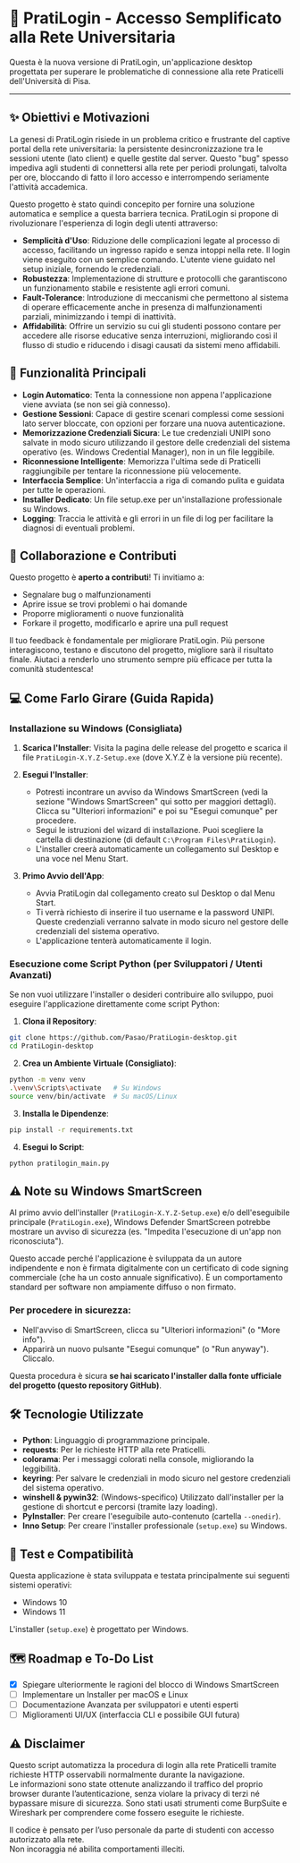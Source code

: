 # 🚀 PratiLogin - Accesso Semplificato alla Rete Universitaria

Questa è la nuova versione di PratiLogin, un'applicazione desktop progettata per superare le problematiche di connessione alla rete Praticelli dell'Università di Pisa.

---

## ✨ Obiettivi e Motivazioni

La genesi di PratiLogin risiede in un problema critico e frustrante del captive portal della rete universitaria: la persistente desincronizzazione tra le sessioni utente (lato client) e quelle gestite dal server. Questo "bug" spesso impediva agli studenti di connettersi alla rete per periodi prolungati, talvolta per ore, bloccando di fatto il loro accesso e interrompendo seriamente l'attività accademica.

Questo progetto è stato quindi concepito per fornire una soluzione automatica e semplice a questa barriera tecnica. PratiLogin si propone di rivoluzionare l'esperienza di login degli utenti attraverso:

* **Semplicità d'Uso**: Riduzione delle complicazioni legate al processo di accesso, facilitando un ingresso rapido e senza intoppi nella rete. Il login viene eseguito con un semplice comando. L'utente viene guidato nel setup iniziale, fornendo le credenziali.
* **Robustezza**: Implementazione di strutture e protocolli che garantiscono un funzionamento stabile e resistente agli errori comuni.
* **Fault-Tolerance**: Introduzione di meccanismi che permettono al sistema di operare efficacemente anche in presenza di malfunzionamenti parziali, minimizzando i tempi di inattività.
* **Affidabilità**: Offrire un servizio su cui gli studenti possono contare per accedere alle risorse educative senza interruzioni, migliorando così il flusso di studio e riducendo i disagi causati da sistemi meno affidabili.

## 🌟 Funzionalità Principali

* **Login Automatico**: Tenta la connessione non appena l'applicazione viene avviata (se non sei già connesso).
* **Gestione Sessioni**: Capace di gestire scenari complessi come sessioni lato server bloccate, con opzioni per forzare una nuova autenticazione.
* **Memorizzazione Credenziali Sicura**: Le tue credenziali UNIPI sono salvate in modo sicuro utilizzando il gestore delle credenziali del sistema operativo (es. Windows Credential Manager), non in un file leggibile.
* **Riconnessione Intelligente**: Memorizza l'ultima sede di Praticelli raggiungibile per tentare la riconnessione più velocemente.
* **Interfaccia Semplice**: Un'interfaccia a riga di comando pulita e guidata per tutte le operazioni.
* **Installer Dedicato**: Un file setup.exe per un'installazione professionale su Windows.
* **Logging**: Traccia le attività e gli errori in un file di log per facilitare la diagnosi di eventuali problemi.

## 🤝 Collaborazione e Contributi

Questo progetto è **aperto a contributi**! Ti invitiamo a:

* Segnalare bug o malfunzionamenti
* Aprire issue se trovi problemi o hai domande
* Proporre miglioramenti o nuove funzionalità
* Forkare il progetto, modificarlo e aprire una pull request

Il tuo feedback è fondamentale per migliorare PratiLogin. Più persone interagiscono, testano e discutono del progetto, migliore sarà il risultato finale. Aiutaci a renderlo uno strumento sempre più efficace per tutta la comunità studentesca!

## 💻 Come Farlo Girare (Guida Rapida)

### Installazione su Windows (Consigliata)

1. **Scarica l'Installer**: Visita la pagina delle release del progetto e scarica il file `PratiLogin-X.Y.Z-Setup.exe` (dove X.Y.Z è la versione più recente).
2. **Esegui l'Installer**:

   * Potresti incontrare un avviso da Windows SmartScreen (vedi la sezione "Windows SmartScreen" qui sotto per maggiori dettagli). Clicca su "Ulteriori informazioni" e poi su "Esegui comunque" per procedere.
   * Segui le istruzioni del wizard di installazione. Puoi scegliere la cartella di destinazione (di default `C:\Program Files\PratiLogin`).
   * L'installer creerà automaticamente un collegamento sul Desktop e una voce nel Menu Start.
3. **Primo Avvio dell'App**:

   * Avvia PratiLogin dal collegamento creato sul Desktop o dal Menu Start.
   * Ti verrà richiesto di inserire il tuo username e la password UNIPI. Queste credenziali verranno salvate in modo sicuro nel gestore delle credenziali del sistema operativo.
   * L'applicazione tenterà automaticamente il login.

### Esecuzione come Script Python (per Sviluppatori / Utenti Avanzati)

Se non vuoi utilizzare l'installer o desideri contribuire allo sviluppo, puoi eseguire l'applicazione direttamente come script Python:

1. **Clona il Repository**:

```bash
git clone https://github.com/Pasao/PratiLogin-desktop.git
cd PratiLogin-desktop
```

2. **Crea un Ambiente Virtuale (Consigliato)**:

```bash
python -m venv venv
.\venv\Scripts\activate   # Su Windows
source venv/bin/activate  # Su macOS/Linux
```

3. **Installa le Dipendenze**:

```bash
pip install -r requirements.txt
```

4. **Esegui lo Script**:

```bash
python pratilogin_main.py
```

## ⚠️ Note su Windows SmartScreen

Al primo avvio dell'installer (`PratiLogin-X.Y.Z-Setup.exe`) e/o dell'eseguibile principale (`PratiLogin.exe`), Windows Defender SmartScreen potrebbe mostrare un avviso di sicurezza (es. "Impedita l'esecuzione di un'app non riconosciuta").

Questo accade perché l'applicazione è sviluppata da un autore indipendente e non è firmata digitalmente con un certificato di code signing commerciale (che ha un costo annuale significativo). È un comportamento standard per software non ampiamente diffuso o non firmato.

### Per procedere in sicurezza:

* Nell'avviso di SmartScreen, clicca su "Ulteriori informazioni" (o "More info").
* Apparirà un nuovo pulsante "Esegui comunque" (o "Run anyway"). Cliccalo.

Questa procedura è sicura **se hai scaricato l'installer dalla fonte ufficiale del progetto (questo repository GitHub)**.

## 🛠️ Tecnologie Utilizzate

* **Python**: Linguaggio di programmazione principale.
* **requests**: Per le richieste HTTP alla rete Praticelli.
* **colorama**: Per i messaggi colorati nella console, migliorando la leggibilità.
* **keyring**: Per salvare le credenziali in modo sicuro nel gestore credenziali del sistema operativo.
* **winshell & pywin32**: (Windows-specifico) Utilizzato dall'installer per la gestione di shortcut e percorsi (tramite lazy loading).
* **PyInstaller**: Per creare l'eseguibile auto-contenuto (cartella `--onedir`).
* **Inno Setup**: Per creare l'installer professionale (`setup.exe`) su Windows.

## 🧪 Test e Compatibilità

Questa applicazione è stata sviluppata e testata principalmente sui seguenti sistemi operativi:

* Windows 10
* Windows 11

L'installer (`setup.exe`) è progettato per Windows.

## 🗺️ Roadmap e To-Do List

* [x] Spiegare ulteriormente le ragioni del blocco di Windows SmartScreen
* [ ] Implementare un Installer per macOS e Linux
* [ ] Documentazione Avanzata per sviluppatori e utenti esperti
* [ ] Miglioramenti UI/UX (interfaccia CLI e possibile GUI futura)

## ⚠️ Disclaimer

Questo script automatizza la procedura di login alla rete Praticelli tramite richieste HTTP osservabili normalmente durante la navigazione.  
Le informazioni sono state ottenute analizzando il traffico del proprio browser durante l’autenticazione, senza violare la privacy di terzi né bypassare misure di sicurezza.
Sono stati usati strumenti come BurpSuite e Wireshark per comprendere come fossero eseguite le richieste.

Il codice è pensato per l’uso personale da parte di studenti con accesso autorizzato alla rete.  
Non incoraggia né abilita comportamenti illeciti.
